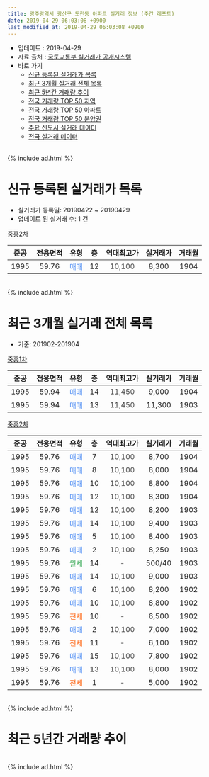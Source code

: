 ```yaml
---
title: 광주광역시 광산구 도천동 아파트 실거래 정보 (주간 레포트)
date: 2019-04-29 06:03:08 +0900
last_modified_at: 2019-04-29 06:03:08 +0900
---
```


* 업데이트 : 2019-04-29
* 자료 출처 : [국토교통부 실거래가 공개시스템](http://rt.molit.go.kr)
* 바로 가기
    * [신규 등록된 실거래가 목록](#신규-등록된-실거래가-목록)
    * [최근 3개월 실거래 전체 목록](#최근-3개월-실거래-전체-목록)
    * [최근 5년간 거래량 추이](#최근-5년간-거래량-추이)
    * [전국 거래량 TOP 50 지역](https://inasie.github.io/apt-trade-info/최근-3개월-전국에서-가장-거래가-많이-발생한-지역)
    * [전국 거래량 TOP 50 아파트](https://inasie.github.io/apt-trade-info/최근-3개월-전국에서-가장-거래가-많이-발생한-아파트)
    * [전국 거래량 TOP 50 분양권](https://inasie.github.io/apt-trade-info/최근-3개월-전국에서-가장-거래가-많이-발생한-분양권)
    * [주요 신도시 실거래 데이터](https://inasie.github.io/apt-trade-info/주요-신도시)
    * [전국 실거래 데이터](https://inasie.github.io/apt-trade-info/전국)
<br>
{% include ad.html %}
<br>

# 신규 등록된 실거래가 목록
* 실거래가 등록일: 20190422 ~ 20190429
* 업데이트 된 실거래 수: 1 건


[중흥2차](https://search.naver.com/search.naver?query=%EA%B4%91%EC%A3%BC%EA%B4%91%EC%97%AD%EC%8B%9C+%EA%B4%91%EC%82%B0%EA%B5%AC+%EB%8F%84%EC%B2%9C%EB%8F%99+%EC%A4%91%ED%9D%A52%EC%B0%A8)

|준공|전용면적|유형|층|역대최고가|실거래가|거래월|
|:---:|:---:|:---:|:---:|:---:|:---:|:---:|
|1995|59.76|<span style="color:#4285f3">매매</span>|12|<span style="color:#444444">10,100</span>|8,300|1904|


<br>
{% include ad.html %}
<br>

# 최근 3개월 실거래 전체 목록
* 기준: 201902-201904


[중흥1차](https://search.naver.com/search.naver?query=%EA%B4%91%EC%A3%BC%EA%B4%91%EC%97%AD%EC%8B%9C+%EA%B4%91%EC%82%B0%EA%B5%AC+%EB%8F%84%EC%B2%9C%EB%8F%99+%EC%A4%91%ED%9D%A51%EC%B0%A8)

|준공|전용면적|유형|층|역대최고가|실거래가|거래월|
|:---:|:---:|:---:|:---:|:---:|:---:|:---:|
|1995|59.94|<span style="color:#4285f3">매매</span>|14|<span style="color:#444444">11,450</span>|9,000|1904|
|1995|59.94|<span style="color:#4285f3">매매</span>|13|<span style="color:#444444">11,450</span>|11,300|1903|

[중흥2차](https://search.naver.com/search.naver?query=%EA%B4%91%EC%A3%BC%EA%B4%91%EC%97%AD%EC%8B%9C+%EA%B4%91%EC%82%B0%EA%B5%AC+%EB%8F%84%EC%B2%9C%EB%8F%99+%EC%A4%91%ED%9D%A52%EC%B0%A8)

|준공|전용면적|유형|층|역대최고가|실거래가|거래월|
|:---:|:---:|:---:|:---:|:---:|:---:|:---:|
|1995|59.76|<span style="color:#4285f3">매매</span>|7|<span style="color:#444444">10,100</span>|8,700|1904|
|1995|59.76|<span style="color:#4285f3">매매</span>|8|<span style="color:#444444">10,100</span>|8,000|1904|
|1995|59.76|<span style="color:#4285f3">매매</span>|10|<span style="color:#444444">10,100</span>|8,800|1904|
|1995|59.76|<span style="color:#4285f3">매매</span>|12|<span style="color:#444444">10,100</span>|8,300|1904|
|1995|59.76|<span style="color:#4285f3">매매</span>|12|<span style="color:#444444">10,100</span>|8,200|1903|
|1995|59.76|<span style="color:#4285f3">매매</span>|14|<span style="color:#444444">10,100</span>|9,400|1903|
|1995|59.76|<span style="color:#4285f3">매매</span>|5|<span style="color:#444444">10,100</span>|8,400|1903|
|1995|59.76|<span style="color:#4285f3">매매</span>|2|<span style="color:#444444">10,100</span>|8,250|1903|
|1995|59.76|<span style="color:#34a853">월세</span>|14|<span style="color:#444444">-</span>|500/40|1903|
|1995|59.76|<span style="color:#4285f3">매매</span>|14|<span style="color:#444444">10,100</span>|9,000|1903|
|1995|59.76|<span style="color:#4285f3">매매</span>|6|<span style="color:#444444">10,100</span>|8,200|1902|
|1995|59.76|<span style="color:#4285f3">매매</span>|10|<span style="color:#444444">10,100</span>|8,800|1902|
|1995|59.76|<span style="color:#ff5a00">전세</span>|10|<span style="color:#444444">-</span>|6,500|1902|
|1995|59.76|<span style="color:#4285f3">매매</span>|2|<span style="color:#444444">10,100</span>|7,000|1902|
|1995|59.76|<span style="color:#ff5a00">전세</span>|11|<span style="color:#444444">-</span>|6,100|1902|
|1995|59.76|<span style="color:#4285f3">매매</span>|15|<span style="color:#444444">10,100</span>|7,800|1902|
|1995|59.76|<span style="color:#4285f3">매매</span>|13|<span style="color:#444444">10,100</span>|8,000|1902|
|1995|59.76|<span style="color:#ff5a00">전세</span>|1|<span style="color:#444444">-</span>|5,000|1902|


<br>
{% include ad.html %}
<br>

# 최근 5년간 거래량 추이


<div style="width:100%;">
    <canvas id="deal_progress" height="200"></canvas>
</div>

<script>
new Chart(document.getElementById("deal_progress"), {
    type: 'line',
    data: {
        labels: ['201404','201405','201406','201407','201408','201409','201410','201411','201412','201501','201502','201503','201504','201505','201506','201507','201508','201509','201510','201511','201512','201601','201602','201603','201604','201605','201606','201607','201608','201609','201610','201611','201612','201701','201702','201703','201704','201705','201706','201707','201708','201709','201710','201711','201712','201801','201802','201803','201804','201805','201806','201807','201808','201809','201810','201811','201812','201901','201902','201903','201904'],
        datasets: [{
            label: '매매',
            pointRadius: 1,
            data: [6, 7, 6, 4, 3, 5, 3, 9, 3, 15, 19, 21, 7, 9, 5, 8, 8, 5, 8, 6, 5, 5, 3, 7, 5, 6, 9, 6, 11, 6, 5, 7, 4, 2, 4, 4, 3, 8, 7, 9, 3, 5, 3, 2, 3, 5, 7, 11, 3, 5, 4, 5, 3, 13, 5, 2, 7, 7, 5, 6, 5],
            borderColor: "rgba(255, 201, 14, 1)",
            backgroundColor: "rgba(255, 201, 14, 0.5)",
            fill: false,
            lineTension: 0
        },{
            label: '전월세',
            pointRadius: 1,
            data: [9, 9, 4, 6, 7, 5, 12, 9, 3, 2, 9, 21, 16, 3, 6, 4, 3, 9, 2, 4, 5, 5, 5, 9, 4, 2, 5, 6, 8, 5, 5, 6, 3, 6, 4, 6, 5, 4, 2, 4, 3, 9, 0, 2, 1, 2, 2, 5, 1, 0, 2, 0, 1, 3, 2, 4, 2, 3, 3, 1, 0],
            borderColor: "rgba(0, 141, 185, 1)",
            backgroundColor: "rgba(0, 141, 185, 0.5)",
            fill: false,
            lineTension: 0
        }
        ]
    },
    options: {
        responsive: true,
        title: {
            display: false
        },
        tooltips: {
            mode: 'index',
            intersect: false
        },
        hover: {
            mode: 'nearest',
            intersect: true
        },
        scales: {
            xAxes: [{
                display: true,
                scaleLabel: {
                    display: true,
                    labelString: '년/월'
                }
            }],
            yAxes: [{
                display: true,
                ticks: {
                    suggestedMin: 0,
                },
                scaleLabel: {
                    display: true,
                    labelString: '실거래 수'
                }
            }]
        }
    }
});

</script>


<br>
{% include ad.html %}
<br>

